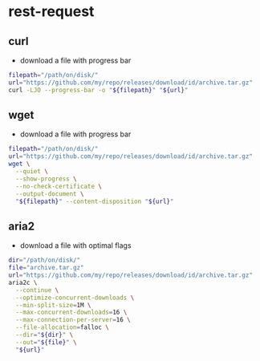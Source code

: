 # rest-request

## curl

- download a file with progress bar

```bash
filepath="/path/on/disk/"
url="https://github.com/my/repo/releases/download/id/archive.tar.gz"
curl -LJO --progress-bar -o "${filepath}" "${url}"
```

## wget

- download a file with progress bar

```bash
filepath="/path/on/disk/"
url="https://github.com/my/repo/releases/download/id/archive.tar.gz"
wget \
  --quiet \
  --show-progress \
  --no-check-certificate \
  --output-document \
  "${filepath}" --content-disposition "${url}"
```

## aria2

- download a file with optimal flags

```bash
dir="/path/on/disk/"
file="archive.tar.gz"
url="https://github.com/my/repo/releases/download/id/archive.tar.gz"
aria2c \
  --continue \
  --optimize-concurrent-downloads \
  --min-split-size=1M \
  --max-concurrent-downloads=16 \
  --max-connection-per-server=16 \
  --file-allocation=falloc \
  --dir="${dir}" \
  --out="${file}" \
  "${url}"
```
